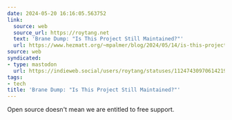 ```yaml
---
date: 2024-05-20 16:16:05.563752
link:
  source: web
  source_url: https://roytang.net
  text: 'Brane Dump: "Is This Project Still Maintained?"'
  url: https://www.hezmatt.org/~mpalmer/blog/2024/05/14/is-this-project-still-maintained.html
source: web
syndicated:
- type: mastodon
  url: https://indieweb.social/users/roytang/statuses/112474309706142198
tags:
- tech
title: 'Brane Dump: "Is This Project Still Maintained?"'
---
```


Open source doesn't mean we are entitled to free support.